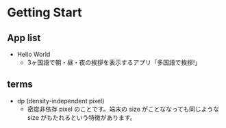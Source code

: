 # Getting Start

## App list

- Hello World
  - 3ヶ国語で朝・昼・夜の挨拶を表示するアプリ「多国語で挨拶!」

## terms

- dp (density-independent pixel) 
  - 密度非依存 pixel のことです。端末の size がことななっても同じような size がもたれるという特徴があります。
